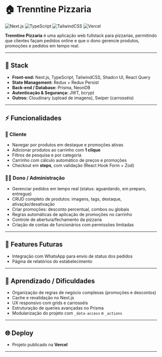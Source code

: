 # 🏠 Trenntine Pizzaria

![Next.js](https://img.shields.io/badge/Next.js-000000?style=for-the-badge&logo=next.js&logoColor=white)
![TypeScript](https://img.shields.io/badge/TypeScript-3178C6?style=for-the-badge&logo=typescript&logoColor=white)
![TailwindCSS](https://img.shields.io/badge/TailwindCSS-06B6D4?style=for-the-badge&logo=tailwind-css&logoColor=white)
![Vercel](https://img.shields.io/badge/Vercel-000000?style=for-the-badge&logo=vercel&logoColor=white)

**Trenntine Pizzaria** é uma aplicação web fullstack para pizzarias, permitindo que clientes façam pedidos online e que o dono gerencie produtos, promoções e pedidos em tempo real.

---

## 🔧 Stack

- **Front-end:** Next.js, TypeScript, TailwindCSS, Shadcn UI, React Query  
- **State Management:** Redux + Redux Persist  
- **Back-end / Database:** Prisma, NeonDB  
- **Autenticação & Segurança:** JWT, bcrypt  
- **Outros:** Cloudinary (upload de imagens), Swiper (carrosséis)

---

## ⚡ Funcionalidades

### 👥 Cliente
- Navegar por produtos em destaque e promoções ativas  
- Adicionar produtos ao carrinho com **1 clique**  
- Filtros de pesquisa e por categoria  
- Carrinho com cálculo automático de preços e promoções  
- Checkout em **steps**, com validação (React Hook Form + Zod)  

### 🧑‍💼 Dono / Administração
- Gerenciar pedidos em tempo real (status: aguardando, em preparo, entregue)  
- CRUD completo de produtos: imagens, tags, destaque, ativação/desativação  
- Criar promoções: desconto percentual, combos ou globais  
- Regras automáticas de aplicação de promoções no carrinho  
- Controle de abertura/fechamento da pizzaria  
- Criação de contas de funcionários com permissões limitadas

---

## 🚀 Features Futuras
- Integração com WhatsApp para envio de status dos pedidos  
- Página de relatórios do estabelecimento  

---

## 📝 Aprendizado / Dificuldades
- Organização de regras de negócio complexas (promoções e descontos)  
- Cache e revalidação no Next.js  
- UX responsivo com grids e carrosséis  
- Estruturação de queries avançadas no Prisma  
- Modularização do projeto com `_data-access` e `_actions`

---

## 🌐 Deploy
- Projeto publicado na **Vercel**

---


